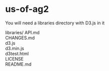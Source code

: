 # us-of-ag2

You will need a libraries directory with D3.js in it

libraries/
  API.md  
  CHANGES.md  
  d3.js  
  d3.min.js  
  d3test.html  
  LICENSE  
  README.md
